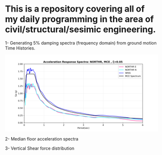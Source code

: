 # This is a repository covering all of my daily programming in the area of civil/structural/sesimic engineering. 

1-  Generating 5% damping spectra (frequency domain) from ground motion Time Histories. 
 

<img src="01-spectra generation from Ths\figs\M-   RSN1045_NORTHR_WPI0.png" alt="Spectra" />


2-  Median floor acceleration spectra

3- Vertical Shear force distribution 

